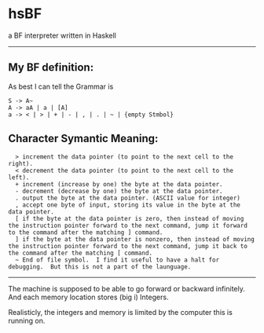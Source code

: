 hsBF
====

a BF interpreter written in Haskell

---

My BF definition:
-----------------

As best I can tell the Grammar is

```
S -> A~
A -> aA | a | [A]
a -> < | > | + | - | , | . | ~ | {empty Stmbol}
```

Character	Symantic Meaning:
---------------------------

```
  >	increment the data pointer (to point to the next cell to the right).
  <	decrement the data pointer (to point to the next cell to the left).
  +	increment (increase by one) the byte at the data pointer.
  -	decrement (decrease by one) the byte at the data pointer.
  .	output the byte at the data pointer. (ASCII value for integer)
  ,	accept one byte of input, storing its value in the byte at the data pointer.
  [	if the byte at the data pointer is zero, then instead of moving the instruction pointer forward to the next command, jump it forward to the command after the matching ] command.
  ]	if the byte at the data pointer is nonzero, then instead of moving the instruction pointer forward to the next command, jump it back to the command after the matching [ command.
  ~ End of file symbol.  I find it useful to have a halt for debugging.  But this is not a part of the launguage.
```

---

The machine is supposed to be able to go forward or backward infinitely. 
And each memory location stores (big i) Integers. 

Realisticly, the integers and memory is limited by the computer this is running on.
